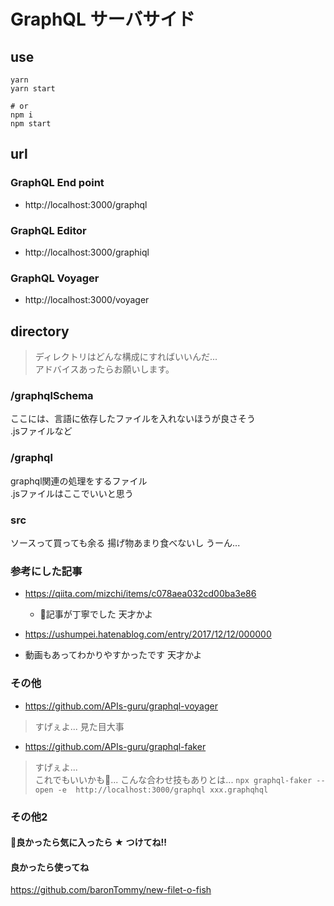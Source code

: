 # GraphQL サーバサイド

## use

```
yarn
yarn start

# or
npm i
npm start
```

## url

### GraphQL End point
- http://localhost:3000/graphql

### GraphQL Editor
- http://localhost:3000/graphiql

### GraphQL Voyager
- http://localhost:3000/voyager

## directory
> ディレクトリはどんな構成にすればいいんだ...  
> アドバイスあったらお願いします。

### /graphqlSchema
ここには、言語に依存したファイルを入れないほうが良さそう  
.jsファイルなど

### /graphql
graphql関連の処理をするファイル  
.jsファイルはここでいいと思う

### src
ソースって買っても余る
揚げ物あまり食べないし
うーん...

### 参考にした記事
- https://qiita.com/mizchi/items/c078aea032cd00ba3e86
  - 記事が丁寧でした 天才かよ

- https://ushumpei.hatenablog.com/entry/2017/12/12/000000
 - 動画もあってわかりやすかったです 天才かよ

### その他
- https://github.com/APIs-guru/graphql-voyager
> すげぇよ...
> 見た目大事
 

- https://github.com/APIs-guru/graphql-faker
> すげぇよ...  
> これでもいいかも... こんな合わせ技もありとは...
> `npx graphql-faker --open -e  http://localhost:3000/graphql xxx.graphqhql`


### その他2
#### 良かったら気に入ったら **★** つけてね!!

#### 良かったら使ってね
https://github.com/baronTommy/new-filet-o-fish
